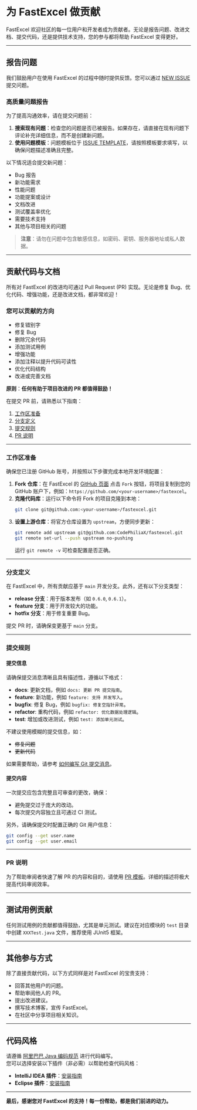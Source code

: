 # 为 FastExcel 做贡献

FastExcel 欢迎社区的每一位用户和开发者成为贡献者。无论是报告问题、改进文档、提交代码，还是提供技术支持，您的参与都将帮助 FastExcel 变得更好。

---

## 报告问题

我们鼓励用户在使用 FastExcel 的过程中随时提供反馈。您可以通过 [NEW ISSUE](https://github.com/CodePhiliaX/fastexcel/issues/new/choose) 提交问题。

### 高质量问题报告

为了提高沟通效率，请在提交问题前：
1. **搜索现有问题**：检查您的问题是否已被报告。如果存在，请直接在现有问题下评论补充详细信息，而不是创建新问题。
2. **使用问题模板**：问题模板位于 [ISSUE TEMPLATE](./.github/ISSUE_TEMPLATE)，请按照模板要求填写，以确保问题描述准确且完整。

以下情况适合提交新问题：
- Bug 报告
- 新功能需求
- 性能问题
- 功能提案或设计
- 文档改进
- 测试覆盖率优化
- 需要技术支持
- 其他与项目相关的问题

> **注意**：请勿在问题中包含敏感信息，如密码、密钥、服务器地址或私人数据。

---

## 贡献代码与文档

所有对 FastExcel 的改进均可通过 Pull Request (PR) 实现。无论是修复 Bug、优化代码、增强功能，还是改进文档，都非常欢迎！

### 您可以贡献的方向
- 修复错别字
- 修复 Bug
- 删除冗余代码
- 添加测试用例
- 增强功能
- 添加注释以提升代码可读性
- 优化代码结构
- 改进或完善文档

**原则**：**任何有助于项目改进的 PR 都值得鼓励！**

在提交 PR 前，请熟悉以下指南：
1. [工作区准备](#工作区准备)
2. [分支定义](#分支定义)
3. [提交规则](#提交规则)
4. [PR 说明](#pr说明)

---

### 工作区准备

确保您已注册 GitHub 账号，并按照以下步骤完成本地开发环境配置：
1. **Fork 仓库**：在 FastExcel 的 [GitHub 页面](https://github.com/CodePhiliaX/fastexcel) 点击 `Fork` 按钮，将项目复制到您的 GitHub 账户下，例如：`https://github.com/<your-username>/fastexcel`。
2. **克隆代码库**：运行以下命令将 Fork 的项目克隆到本地：
   ```bash
   git clone git@github.com:<your-username>/fastexcel.git
   ```
3. **设置上游仓库**：将官方仓库设置为 `upstream`，方便同步更新：
   ```bash
   git remote add upstream git@github.com:CodePhiliaX/fastexcel.git
   git remote set-url --push upstream no-pushing
   ```
   运行 `git remote -v` 可检查配置是否正确。

---

### 分支定义

在 FastExcel 中，所有贡献应基于 `main` 开发分支。此外，还有以下分支类型：
- **release 分支**：用于版本发布（如 `0.6.0`, `0.6.1`）。
- **feature 分支**：用于开发较大的功能。
- **hotfix 分支**：用于修复重要 Bug。

提交 PR 时，请确保变更基于 `main` 分支。

---

### 提交规则

#### 提交信息
请确保提交消息清晰且具有描述性，遵循以下格式：
- **docs**: 更新文档，例如 `docs: 更新 PR 提交指南`。
- **feature**: 新功能，例如 `feature: 支持 并发写入`。
- **bugfix**: 修复 Bug，例如 `bugfix: 修复空指针异常`。
- **refactor**: 重构代码，例如 `refactor: 优化数据处理逻辑`。
- **test**: 增加或改进测试，例如 `test: 添加单元测试`。

不建议使用模糊的提交信息，如：
- ~~修复问题~~
- ~~更新代码~~

如果需要帮助，请参考 [如何编写 Git 提交消息](http://chris.beams.io/posts/git-commit/)。

#### 提交内容
一次提交应包含完整且可审查的更改，确保：
- 避免提交过于庞大的改动。
- 每次提交内容独立且可通过 CI 测试。

另外，请确保提交时配置正确的 Git 用户信息：
```bash
git config --get user.name
git config --get user.email
```

---

### PR 说明

为了帮助审阅者快速了解 PR 的内容和目的，请使用 [PR 模板](.github/PULL_REQUEST_TEMPLATE/pull_request_template.md)。详细的描述将极大提高代码审阅效率。

---

## 测试用例贡献

任何测试用例的贡献都值得鼓励，尤其是单元测试。建议在对应模块的 `test` 目录中创建 `XXXTest.java` 文件，推荐使用 JUnit5 框架。

---

## 其他参与方式

除了直接贡献代码，以下方式同样是对 FastExcel 的宝贵支持：
- 回答其他用户的问题。
- 帮助审阅他人的 PR。
- 提出改进建议。
- 撰写技术博客，宣传 FastExcel。
- 在社区中分享项目相关知识。

---

## 代码风格

请遵循 [阿里巴巴 Java 编码规范](https://alibaba.github.io/Alibaba-Java-Coding-Guidelines/) 进行代码编写。  
您可以选择安装以下插件（非必需）以帮助检查代码风格：
- **IntelliJ IDEA 插件**：[安装指南](https://github.com/alibaba/p3c/blob/master/idea-plugin/README.md)
- **Eclipse 插件**：[安装指南](https://github.com/alibaba/p3c/blob/master/eclipse-plugin/README.md)

---

**最后，感谢您对 FastExcel 的支持！每一份帮助，都是我们前进的动力。**